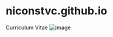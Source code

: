 # niconstvc.github.io
Curriculum Vitae
![image](https://github.com/user-attachments/assets/82a7c5ba-5f79-498a-a891-f5ac1c5e0bff)
